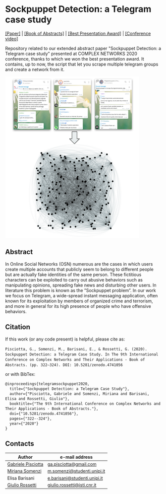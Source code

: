 # Sockpuppet Detection: a Telegram case study
[[Paper]](https://github.com/GabrielePisciotta/sockpuppet-detection-a-telegram-case-study/extended_abstract.pdf) | 
[[Book of Abstracts]](https://zenodo.org/record/4741056) |
[[Best Presentation Award]](https://2020.complexnetworks.org/awards/) |
[[Conference video]](https://www.youtube.com/watch?v=2fNYiQUoXIc) 


Repository related to our extended abstract paper "Sockpuppet Detection: a Telegram case study" 
presented at COMPLEX NETWORKS 2020 conference, thanks to which we won the best presentation award.
It contains, up to now, the script that let you scrape multiple telegram groups and create a network from it. 

![image](diagram.png)

## Abstract ##
In Online Social Networks (OSN) numerous are the cases in which users create multiple accounts that publicly seem to belong to different people but are actually fake identities of the same person. These fictitious characters can be exploited to carry out abusive behaviors such as manipulating opinions, spreading fake news and disturbing other users. In literature this problem is known as the ”Sockpuppet problem”. In our work we focus on Telegram, a wide-spread instant messaging application, often known for its exploitation by members of organized crime and terrorism, and more in general for its high presence of people who have offensive behaviors.


## Citation ##
If this work (or any code present) is helpful, please cite as:

```Pisciotta, G., Somenzi, M., Barisani, E., & Rossetti, G. (2020). Sockpuppet Detection: a Telegram Case Study. In The 9th International Conference on Complex Networks and Their Applications - Book of Abstracts. (pp. 322–324). DOI: 10.5281/zenodo.4741056 ```

or with BibTex:
```
@inproceedings{telegramsockpuppet2020,
  title={"Sockpuppet Detection: a Telegram Case Study"},
  author={"Pisciotta, Gabriele and Somenzi, Miriana and Barisani, Elisa and Rossetti, Giulio"},
  booktitle={"The 9th International Conference on Complex Networks and Their Applications - Book of Abstracts."},
  doi={"10.5281/zenodo.4741056"},
  pages={"322--324"},
  year={"2020"}
}
```



## Contacts
|Author |e-mail address |
|---|---|
| [Gabriele Pisciotta](https://github.com/GabrielePisciotta)  | ga.pisciotta@gmail.com |
| [Miriana Somenzi](https://github.com/mirianasomenzi) | m.somenzi@studenti.unipi.it |
| Elisa Barisani | e.barisani@studenti.unipi.it |
| [Giulio Rossetti](https://github.com/GiulioRossetti) | giulio.rossetti@isti.cnr.it |
